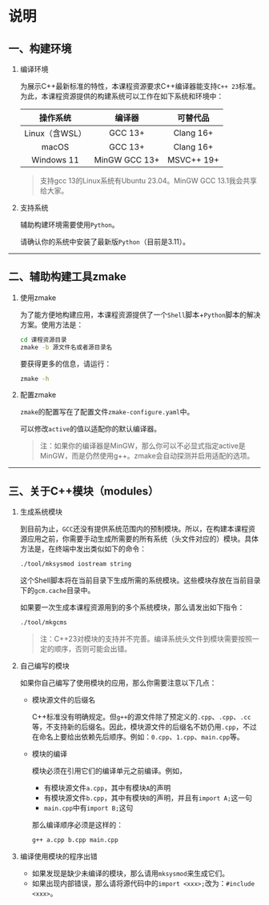 # 说明


## 一、构建环境

1. 编译环境
   
    为展示C++最新标准的特性，本课程资源要求C++编译器能支持`C++ 23`标准。为此，本课程资源提供的构建系统可以工作在如下系统和环境中：

    |操作系统|编译器|可替代品|
    |:---:|:---:|:---:|
    |Linux（含WSL）|GCC 13+|Clang 16+|
    |macOS|GCC 13+|Clang 16+|
    |Windows 11|MinGW GCC 13+|MSVC++ 19+|

    >支持gcc 13的Linux系统有Ubuntu 23.04。MinGW GCC 13.1我会共享给大家。

2. 支持系统

    辅助构建环境需要使用`Python`。

    请确认你的系统中安装了最新版`Python`（目前是3.11）。

---

## 二、辅助构建工具zmake

1. 使用zmake

    为了能方便地构建应用，本课程资源提供了一个`Shell`脚本+`Python`脚本的解决方案。使用方法是：
    ```bash
    cd 课程资源目录
    zmake -b 源文件名或者源目录名
    ```
    要获得更多的信息，请运行：
    ```bash
    zmake -h
    ```

2. 配置zmake
   
   `zmake`的配置写在了配置文件`zmake-configure.yaml`中。

   可以修改`active`的值以适配你的默认编译器。
   >注：如果你的编译器是MinGW，那么你可以不必显式指定active是MinGW，而是仍然使用g++。zmake会自动探测并启用适配的选项。

---

## 三、关于C++模块（modules）

1. 生成系统模块

    到目前为止，`GCC`还没有提供系统范围内的预制模块。所以，在构建本课程资源应用之前，你需要手动生成所需要的所有系统（头文件对应的）模块。具体方法是，在终端中发出类似如下的命令：
    ```bash
    ./tool/mksysmod iostream string
    ```
    这个Shell脚本将在当前目录下生成所需的系统模块。这些模块存放在当前目录下的`gcm.cache`目录中。

    如果要一次生成本课程资源用到的多个系统模块，那么请发出如下指令：
    ```bash
    ./tool/mkgcms
    ```

    >注：C++23对模块的支持并不完善。编译系统头文件到模块需要按照一定的顺序，否则可能会出错。

2. 自己编写的模块

    如果你自己编写了使用模块的应用，那么你需要注意以下几点：
    - 模块源文件的后缀名
  
        C++标准没有明确规定。但`g++`的源文件除了预定义的`.cpp`、`.cpp`、`.cc`等，不支持新的后缀名。因此，模块源文件的后缀名不妨仍用`.cpp`，不过在命名上要给出依赖先后顺序。例如：`0.cpp`、`1.cpp`、`main.cpp`等。

    - 模块的编译

        模块必须在引用它们的编译单元之前编译。例如，
        - 有模块源文件`a.cpp`，其中有模块`A`的声明
        - 有模块源文件`b.cpp`，其中有模块`B`的声明，并且有`import A;`这一句
        - `main.cpp`中有`import B;`这句
        
        那么编译顺序必须是这样的：
        ```bash
        g++ a.cpp b.cpp main.cpp
        ```

3. 编译使用模块的程序出错
    
    - 如果发现是缺少未编译的模块，那么请用`mksysmod`来生成它们。
    - 如果出现内部错误，那么请将源代码中的`import <xxx>;`改为：`#include <xxx>`。
